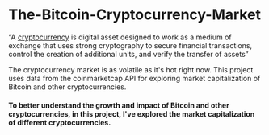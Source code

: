 # The-Bitcoin-Cryptocurrency-Market

“A [cryptocurrency](https://en.wikipedia.org/wiki/Cryptocurrency) is digital asset designed to work as a medium of exchange that uses strong cryptography to secure financial transactions, control the creation of additional units, and verify the transfer of assets”

The cryptocurrency market is as volatile as it's hot right now. This project uses data from the coinmarketcap API for exploring market capitalization of Bitcoin and other cryptocurrencies.

#### To better understand the growth and impact of Bitcoin and other cryptocurrencies, in this project, I've explored the market capitalization of different cryptocurrencies.
